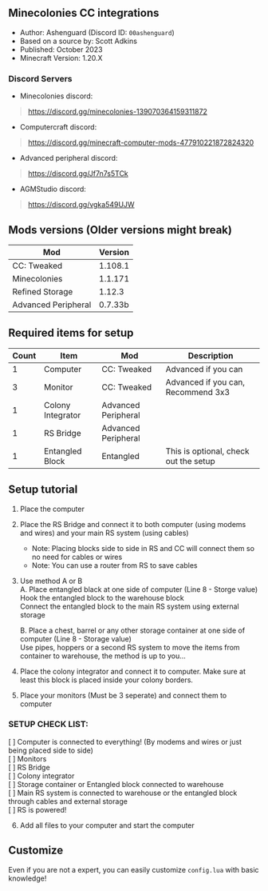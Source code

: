 ## Minecolonies CC integrations

*   Author: Ashenguard (Discord ID:  `00ashenguard`)
*   Based on a source by: Scott Adkins
*   Published: October 2023
*   Minecraft Version: 1.20.X

### Discord Servers
*   Minecolonies discord:
> https://discord.gg/minecolonies-139070364159311872
*   Computercraft discord:
> https://discord.gg/minecraft-computer-mods-477910221872824320
*   Advanced peripheral discord:
> https://discord.gg/Jf7n7s5TCk
*   AGMStudio discord:
> https://discord.gg/vgka549UJW

## Mods versions (Older versions might break)
| Mod | Version |
| --- | --- |
| CC: Tweaked | 1.108.1 |
| Minecolonies | 1.1.171 |
| Refined Storage | 1.12.3 |
| Advanced Peripheral | 0.7.33b |

## Required items for setup
| Count | Item | Mod | Description |
| --- | --- | --- | --- |
| 1 | Computer | CC: Tweaked | Advanced if you can |
| 3 | Monitor | CC: Tweaked | Advanced if you can, Recommend 3x3 |
| 1 | Colony Integrator | Advanced Peripheral |   |
| 1 | RS Bridge | Advanced Peripheral |   |
| 1 | Entangled Block | Entangled | This is optional, check out the setup |

## Setup tutorial
1. Place the computer
2. Place the RS Bridge and connect it to both computer (using modems and wires) and your main RS system (using cables)
	*   Note: Placing blocks side to side in RS and CC will connect them so no need for cables or wires
	*   Note: You can use a router from RS to save cables
3. Use method A or B  
	A. 	Place entangled black at one side of computer (Line 8 - Storge value)  
		Hook the entangled block to the warehouse block  
		Connect the entangled block to the main RS system using external storage

	B. 	Place a chest, barrel or any other storage container at one side of computer (Line 8 - Storage value)  
		Use pipes, hoppers or a second RS system to move the items from container to warehouse, the method is up to you...

4. Place the colony integrator and connect it to computer. Make sure at least this block is placed inside your colony borders.  
5. Place your monitors (Must be 3 seperate) and connect them to computer  

### SETUP CHECK LIST:  
[ ] Computer is connected to everything! (By modems and wires or just being placed side to side)  
	[ ] Monitors  
	[ ] RS Bridge  
	[ ] Colony integrator  
	[ ] Storage container or Entangled block connected to warehouse  
[ ] Main RS system is connected to warehouse or the entangled block through cables and external storage  
[ ] RS is powered!

6. Add all files to your computer and start the computer

## Customize
Even if you are not a expert, you can easily customize `config.lua` with basic knowledge!